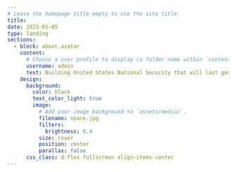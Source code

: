 ```yaml
---
# Leave the homepage title empty to use the site title
title:
date: 2023-01-05
type: landing
sections:
  - block: about.avatar
    content:
      # Choose a user profile to display (a folder name within `content/authors/`)
      username: admin
      text: Building United States National Security that will last generations!
    design:
      background:
        color: black
        text_color_light: true
        image:
          # Add your image background to `assets/media/`.
          filename: space.jpg
          filters:
            brightness: 0.4
          size: cover
          position: center
          parallax: false
      css_class: d-flex fullscreen align-items-center
---
```

